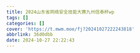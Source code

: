 ```yaml
---
title: 2024山东省网络安全技能大赛九州信泰杯wp
tags: []
categories: []
cover: 'https://t.mwm.moe/fj?20241027222243818'
abbrlink: 36d0dbb
date: 2024-10-27 22:22:43
---
```


